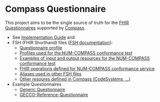 # Compass Questionnaire

This project aims to be the single source of truth for the [FHIR Questionnaires](https://www.hl7.org/fhir/questionnaire.html) supported by [Compass](https://num-compass.science/de/).

* See [Implementation Guide](input/pagecontent/index.md) and
* FSH (FHIR Shorthand) files ([FSH documentation](https://build.fhir.org/ig/HL7/fhir-shorthand/)):
    * [Questionnaire profile](input/fsh/fhirquestionnaire.fsh)
    * [Profiles used for the NUM-COMPASS conformance test](input/fsh/conformance-test-profiles.fsh)
    * [Examples of input and output resources for the NUM-COMPASS conformance test](input/fsh/conformance-test-example-instances.fsh)
    * [FHIR operations defined for NUM-COMPASS conformance service](input/fsh/conformance-test-operation-definitions.fsh)
    * [Aliases used in other FSH files](input/fsh/aliases.fsh)
    * [Other resoures defined in Compass (CodeSystems, ...)](input/fsh/other-resources.fsh)
* Example Questionnaires
    * [Generic Questionnaire](input/questionnaire-generic.json)
    * [GECCO-Reference-Questionnaire](input/questionnaire-gecco.json)

